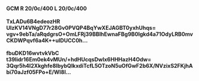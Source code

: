 #### GCM R 20/0c/400 L 20/0c/400
**TxLADu6B4edeozHR**<br/>**UlzKV14VNgD77r28Gv0PVQP4BqYwXEJAGBT0yxhUhqs=**<br/>**vgv+9ebTa/aRqdgrsO+OmLFRj39BBIhEwnaFBg9B0lgkd4a71OdyLRB0mvCKDWPqvf6a4K++ulDUCC0h...**<br/><br/>
**fbuDKD16wvtvkVbC**<br/>**t39Iidr16Em0ek4vMUn/+hdHUcqsDwlx6HHHazH4Odw=**<br/>**3Qqr5h4I2Xkghfe8IbybQIkxdiTcfL5OTzoN5uOfGwF2b6X/NVzixS2FKjhAbi70aJzf05FPo+E/WI8l...**